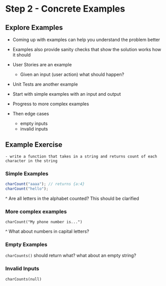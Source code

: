 # Step 2 - Concrete Examples

## Explore Examples
- Coming up with examples can help you understand the problem better

- Examples also provide sanity checks that show the solution works how it should

- User Stories are an example
    - Given an input (user action) what should happen?
- Unit Tests are another example

- Start with simple examples with an input and output
- Progress to more complex examples
- Then edge cases
    - empty inputs
    - invalid inputs

## Example Exercise
    - write a function that takes in a string and returns count of each character in the string

### Simple Examples

```js
charCount("aaaa"); // returns {a:4}
charCount("hello");
```
^ Are all letters in the alphabet counted? This should be clarified

### More complex examples
```
charCount("My phone number is...")
```
^ What about numbers in capital letters?

### Empty Examples
`charCounts()` should return what? what about an empty string?

### Invalid Inputs
`charCounts(null)`
